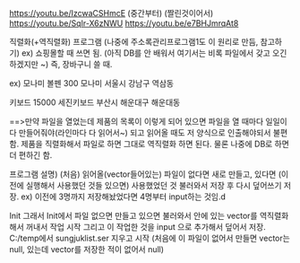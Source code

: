 https://youtu.be/IzcwaCSHmcE (중간부터)
(짤린것이어서) https://youtu.be/SqIr-X6zNWU 
https://youtu.be/e7BHJmrqAt8 

직렬화(+역직렬화) 프로그램 (나중에 주소록관리프로그램1도 이 원리로 만듬, 참고하기)
ex) 쇼핑몰할 때 쓰면 됨. (아직 DB를 안 배워서 여기서는 비록 파일에서 갖고 오긴 하겠지만 ~)
즉, 장바구니 쓸 때.

ex)
모나미 볼펜 300 모나미 서울시 강남구 역삼동

키보드 	15000	세진키보드 부산시 해운대구 해운대동

==>만약 파일을 열었는데 제품의 목록이 이렇게 되어 있으면 파일을 열 때마다 일일이 다 만들어줘야(라인마다 다 읽어서~) 되고 읽어올 때도 저 양식으로 인출해야되서 불편함.
제품을 직렬화해서 파일로 하면 그대로 역직렬화 하면 된다.
물론 나중에 DB로 하면 더 편하긴 함. 


프로그램 설명)
(처음)
읽어올(vector들어있는) 파일이 없다면 새로 만들고, 있다면 (이전에 실행해서 사용했던 것들 있으면) 사용했었던 것 불러와서 저장 후 다시 덮어쓰기 저장.
ex) 이전에 3명까지 저장해놨었다면 4명부터 input하는 것임.d

Init
그래서 Init에서 파일 없으면 만들고 있으면 불러와서 안에 있는 vector를 역직렬화해서 꺼내서 작업 시작
그리고 이 작업한 것을 input 으로 추가해서 덮어서 저장.
C:/temp에서 sungjuklist.ser 지우고 시작
(처음에 이 파일이 없어서 만들면 vector는 null, 있는데 vector를 저장한 적이 없어서 null)
